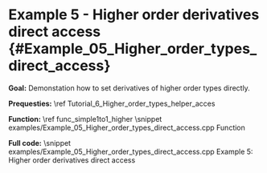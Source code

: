 Example 5 - Higher order derivatives direct access {#Example_05_Higher_order_types_direct_access}
============

**Goal:** Demonstation how to set derivatives of higher order types directly.

**Prequesties:** \ref Tutorial_6_Higher_order_types_helper_acces

**Function:** \ref func_simple1to1_higher
\snippet examples/Example_05_Higher_order_types_direct_access.cpp Function

**Full code:**
\snippet examples/Example_05_Higher_order_types_direct_access.cpp Example 5: Higher order derivatives direct access

